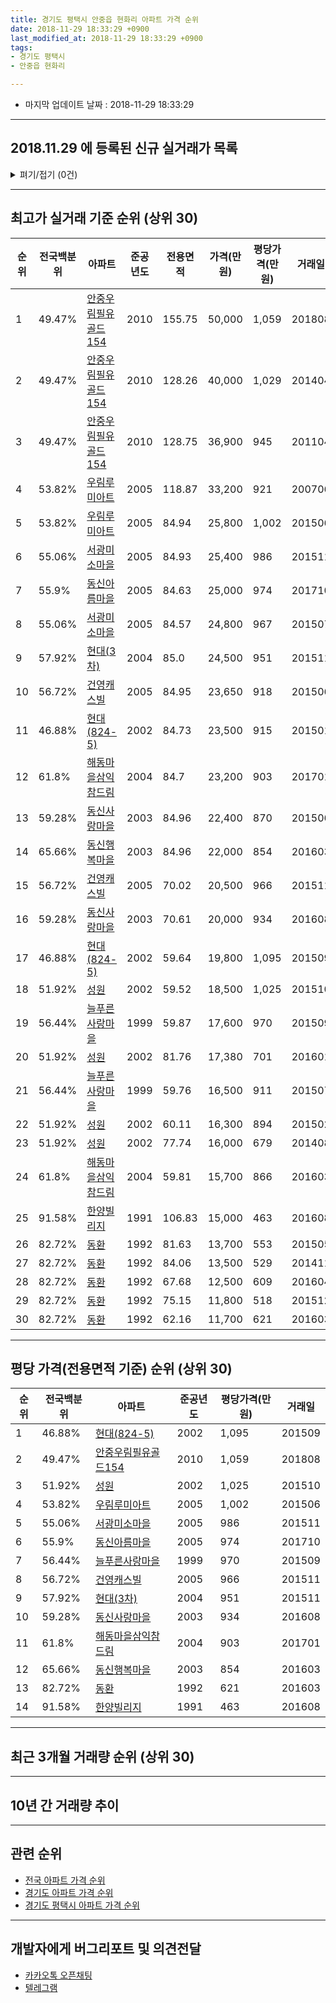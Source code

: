 ```yaml
---
title: 경기도 평택시 안중읍 현화리 아파트 가격 순위
date: 2018-11-29 18:33:29 +0900
last_modified_at: 2018-11-29 18:33:29 +0900
tags:
- 경기도 평택시
- 안중읍 현화리

---
```


* 마지막 업데이트 날짜 : 2018-11-29 18:33:29

---

## 2018.11.29 에 등록된 신규 실거래가 목록

<details>
<summary>펴기/접기 (0건)</summary>
<div markdown="1">

|아파트|준공년도|전용면적|가격(만원)|평당가격(만원)|거래일|전국백분위|
|---|---|---|---|---|---|---|
|없음|||||||


</div>
</details>

---

## 최고가 실거래 기준 순위 (상위 30)


|순위|전국백분위|아파트|준공년도|전용면적|가격(만원)|평당가격(만원)|거래일|
|---|---|---|---|---|---|---|---|
|1|49.47%|[안중우림필유골드154](https://search.naver.com/search.naver?query=%EA%B2%BD%EA%B8%B0%EB%8F%84+%ED%8F%89%ED%83%9D%EC%8B%9C+%EC%95%88%EC%A4%91%EC%9D%8D+%ED%98%84%ED%99%94%EB%A6%AC+%EC%95%88%EC%A4%91%EC%9A%B0%EB%A6%BC%ED%95%84%EC%9C%A0%EA%B3%A8%EB%93%9C154)|2010|155.75|50,000|1,059|201808|
|2|49.47%|[안중우림필유골드154](https://search.naver.com/search.naver?query=%EA%B2%BD%EA%B8%B0%EB%8F%84+%ED%8F%89%ED%83%9D%EC%8B%9C+%EC%95%88%EC%A4%91%EC%9D%8D+%ED%98%84%ED%99%94%EB%A6%AC+%EC%95%88%EC%A4%91%EC%9A%B0%EB%A6%BC%ED%95%84%EC%9C%A0%EA%B3%A8%EB%93%9C154)|2010|128.26|40,000|1,029|201404|
|3|49.47%|[안중우림필유골드154](https://search.naver.com/search.naver?query=%EA%B2%BD%EA%B8%B0%EB%8F%84+%ED%8F%89%ED%83%9D%EC%8B%9C+%EC%95%88%EC%A4%91%EC%9D%8D+%ED%98%84%ED%99%94%EB%A6%AC+%EC%95%88%EC%A4%91%EC%9A%B0%EB%A6%BC%ED%95%84%EC%9C%A0%EA%B3%A8%EB%93%9C154)|2010|128.75|36,900|945|201104|
|4|53.82%|[우림루미아트](https://search.naver.com/search.naver?query=%EA%B2%BD%EA%B8%B0%EB%8F%84+%ED%8F%89%ED%83%9D%EC%8B%9C+%EC%95%88%EC%A4%91%EC%9D%8D+%ED%98%84%ED%99%94%EB%A6%AC+%EC%9A%B0%EB%A6%BC%EB%A3%A8%EB%AF%B8%EC%95%84%ED%8A%B8)|2005|118.87|33,200|921|200706|
|5|53.82%|[우림루미아트](https://search.naver.com/search.naver?query=%EA%B2%BD%EA%B8%B0%EB%8F%84+%ED%8F%89%ED%83%9D%EC%8B%9C+%EC%95%88%EC%A4%91%EC%9D%8D+%ED%98%84%ED%99%94%EB%A6%AC+%EC%9A%B0%EB%A6%BC%EB%A3%A8%EB%AF%B8%EC%95%84%ED%8A%B8)|2005|84.94|25,800|1,002|201506|
|6|55.06%|[서광미소마을](https://search.naver.com/search.naver?query=%EA%B2%BD%EA%B8%B0%EB%8F%84+%ED%8F%89%ED%83%9D%EC%8B%9C+%EC%95%88%EC%A4%91%EC%9D%8D+%ED%98%84%ED%99%94%EB%A6%AC+%EC%84%9C%EA%B4%91%EB%AF%B8%EC%86%8C%EB%A7%88%EC%9D%84)|2005|84.93|25,400|986|201511|
|7|55.9%|[동신아름마을](https://search.naver.com/search.naver?query=%EA%B2%BD%EA%B8%B0%EB%8F%84+%ED%8F%89%ED%83%9D%EC%8B%9C+%EC%95%88%EC%A4%91%EC%9D%8D+%ED%98%84%ED%99%94%EB%A6%AC+%EB%8F%99%EC%8B%A0%EC%95%84%EB%A6%84%EB%A7%88%EC%9D%84)|2005|84.63|25,000|974|201710|
|8|55.06%|[서광미소마을](https://search.naver.com/search.naver?query=%EA%B2%BD%EA%B8%B0%EB%8F%84+%ED%8F%89%ED%83%9D%EC%8B%9C+%EC%95%88%EC%A4%91%EC%9D%8D+%ED%98%84%ED%99%94%EB%A6%AC+%EC%84%9C%EA%B4%91%EB%AF%B8%EC%86%8C%EB%A7%88%EC%9D%84)|2005|84.57|24,800|967|201507|
|9|57.92%|[현대(3차)](https://search.naver.com/search.naver?query=%EA%B2%BD%EA%B8%B0%EB%8F%84+%ED%8F%89%ED%83%9D%EC%8B%9C+%EC%95%88%EC%A4%91%EC%9D%8D+%ED%98%84%ED%99%94%EB%A6%AC+%ED%98%84%EB%8C%80%283%EC%B0%A8%29)|2004|85.0|24,500|951|201511|
|10|56.72%|[건영캐스빌](https://search.naver.com/search.naver?query=%EA%B2%BD%EA%B8%B0%EB%8F%84+%ED%8F%89%ED%83%9D%EC%8B%9C+%EC%95%88%EC%A4%91%EC%9D%8D+%ED%98%84%ED%99%94%EB%A6%AC+%EA%B1%B4%EC%98%81%EC%BA%90%EC%8A%A4%EB%B9%8C)|2005|84.95|23,650|918|201506|
|11|46.88%|[현대(824-5)](https://search.naver.com/search.naver?query=%EA%B2%BD%EA%B8%B0%EB%8F%84+%ED%8F%89%ED%83%9D%EC%8B%9C+%EC%95%88%EC%A4%91%EC%9D%8D+%ED%98%84%ED%99%94%EB%A6%AC+%ED%98%84%EB%8C%80%28824-5%29)|2002|84.73|23,500|915|201501|
|12|61.8%|[해동마을삼익참드림](https://search.naver.com/search.naver?query=%EA%B2%BD%EA%B8%B0%EB%8F%84+%ED%8F%89%ED%83%9D%EC%8B%9C+%EC%95%88%EC%A4%91%EC%9D%8D+%ED%98%84%ED%99%94%EB%A6%AC+%ED%95%B4%EB%8F%99%EB%A7%88%EC%9D%84%EC%82%BC%EC%9D%B5%EC%B0%B8%EB%93%9C%EB%A6%BC)|2004|84.7|23,200|903|201701|
|13|59.28%|[동신사랑마을](https://search.naver.com/search.naver?query=%EA%B2%BD%EA%B8%B0%EB%8F%84+%ED%8F%89%ED%83%9D%EC%8B%9C+%EC%95%88%EC%A4%91%EC%9D%8D+%ED%98%84%ED%99%94%EB%A6%AC+%EB%8F%99%EC%8B%A0%EC%82%AC%EB%9E%91%EB%A7%88%EC%9D%84)|2003|84.96|22,400|870|201506|
|14|65.66%|[동신행복마을](https://search.naver.com/search.naver?query=%EA%B2%BD%EA%B8%B0%EB%8F%84+%ED%8F%89%ED%83%9D%EC%8B%9C+%EC%95%88%EC%A4%91%EC%9D%8D+%ED%98%84%ED%99%94%EB%A6%AC+%EB%8F%99%EC%8B%A0%ED%96%89%EB%B3%B5%EB%A7%88%EC%9D%84)|2003|84.96|22,000|854|201603|
|15|56.72%|[건영캐스빌](https://search.naver.com/search.naver?query=%EA%B2%BD%EA%B8%B0%EB%8F%84+%ED%8F%89%ED%83%9D%EC%8B%9C+%EC%95%88%EC%A4%91%EC%9D%8D+%ED%98%84%ED%99%94%EB%A6%AC+%EA%B1%B4%EC%98%81%EC%BA%90%EC%8A%A4%EB%B9%8C)|2005|70.02|20,500|966|201511|
|16|59.28%|[동신사랑마을](https://search.naver.com/search.naver?query=%EA%B2%BD%EA%B8%B0%EB%8F%84+%ED%8F%89%ED%83%9D%EC%8B%9C+%EC%95%88%EC%A4%91%EC%9D%8D+%ED%98%84%ED%99%94%EB%A6%AC+%EB%8F%99%EC%8B%A0%EC%82%AC%EB%9E%91%EB%A7%88%EC%9D%84)|2003|70.61|20,000|934|201608|
|17|46.88%|[현대(824-5)](https://search.naver.com/search.naver?query=%EA%B2%BD%EA%B8%B0%EB%8F%84+%ED%8F%89%ED%83%9D%EC%8B%9C+%EC%95%88%EC%A4%91%EC%9D%8D+%ED%98%84%ED%99%94%EB%A6%AC+%ED%98%84%EB%8C%80%28824-5%29)|2002|59.64|19,800|1,095|201509|
|18|51.92%|[성원](https://search.naver.com/search.naver?query=%EA%B2%BD%EA%B8%B0%EB%8F%84+%ED%8F%89%ED%83%9D%EC%8B%9C+%EC%95%88%EC%A4%91%EC%9D%8D+%ED%98%84%ED%99%94%EB%A6%AC+%EC%84%B1%EC%9B%90)|2002|59.52|18,500|1,025|201510|
|19|56.44%|[늘푸른사랑마을](https://search.naver.com/search.naver?query=%EA%B2%BD%EA%B8%B0%EB%8F%84+%ED%8F%89%ED%83%9D%EC%8B%9C+%EC%95%88%EC%A4%91%EC%9D%8D+%ED%98%84%ED%99%94%EB%A6%AC+%EB%8A%98%ED%91%B8%EB%A5%B8%EC%82%AC%EB%9E%91%EB%A7%88%EC%9D%84)|1999|59.87|17,600|970|201509|
|20|51.92%|[성원](https://search.naver.com/search.naver?query=%EA%B2%BD%EA%B8%B0%EB%8F%84+%ED%8F%89%ED%83%9D%EC%8B%9C+%EC%95%88%EC%A4%91%EC%9D%8D+%ED%98%84%ED%99%94%EB%A6%AC+%EC%84%B1%EC%9B%90)|2002|81.76|17,380|701|201601|
|21|56.44%|[늘푸른사랑마을](https://search.naver.com/search.naver?query=%EA%B2%BD%EA%B8%B0%EB%8F%84+%ED%8F%89%ED%83%9D%EC%8B%9C+%EC%95%88%EC%A4%91%EC%9D%8D+%ED%98%84%ED%99%94%EB%A6%AC+%EB%8A%98%ED%91%B8%EB%A5%B8%EC%82%AC%EB%9E%91%EB%A7%88%EC%9D%84)|1999|59.76|16,500|911|201507|
|22|51.92%|[성원](https://search.naver.com/search.naver?query=%EA%B2%BD%EA%B8%B0%EB%8F%84+%ED%8F%89%ED%83%9D%EC%8B%9C+%EC%95%88%EC%A4%91%EC%9D%8D+%ED%98%84%ED%99%94%EB%A6%AC+%EC%84%B1%EC%9B%90)|2002|60.11|16,300|894|201502|
|23|51.92%|[성원](https://search.naver.com/search.naver?query=%EA%B2%BD%EA%B8%B0%EB%8F%84+%ED%8F%89%ED%83%9D%EC%8B%9C+%EC%95%88%EC%A4%91%EC%9D%8D+%ED%98%84%ED%99%94%EB%A6%AC+%EC%84%B1%EC%9B%90)|2002|77.74|16,000|679|201408|
|24|61.8%|[해동마을삼익참드림](https://search.naver.com/search.naver?query=%EA%B2%BD%EA%B8%B0%EB%8F%84+%ED%8F%89%ED%83%9D%EC%8B%9C+%EC%95%88%EC%A4%91%EC%9D%8D+%ED%98%84%ED%99%94%EB%A6%AC+%ED%95%B4%EB%8F%99%EB%A7%88%EC%9D%84%EC%82%BC%EC%9D%B5%EC%B0%B8%EB%93%9C%EB%A6%BC)|2004|59.81|15,700|866|201603|
|25|91.58%|[한양빌리지](https://search.naver.com/search.naver?query=%EA%B2%BD%EA%B8%B0%EB%8F%84+%ED%8F%89%ED%83%9D%EC%8B%9C+%EC%95%88%EC%A4%91%EC%9D%8D+%ED%98%84%ED%99%94%EB%A6%AC+%ED%95%9C%EC%96%91%EB%B9%8C%EB%A6%AC%EC%A7%80)|1991|106.83|15,000|463|201608|
|26|82.72%|[동환](https://search.naver.com/search.naver?query=%EA%B2%BD%EA%B8%B0%EB%8F%84+%ED%8F%89%ED%83%9D%EC%8B%9C+%EC%95%88%EC%A4%91%EC%9D%8D+%ED%98%84%ED%99%94%EB%A6%AC+%EB%8F%99%ED%99%98)|1992|81.63|13,700|553|201505|
|27|82.72%|[동환](https://search.naver.com/search.naver?query=%EA%B2%BD%EA%B8%B0%EB%8F%84+%ED%8F%89%ED%83%9D%EC%8B%9C+%EC%95%88%EC%A4%91%EC%9D%8D+%ED%98%84%ED%99%94%EB%A6%AC+%EB%8F%99%ED%99%98)|1992|84.06|13,500|529|201411|
|28|82.72%|[동환](https://search.naver.com/search.naver?query=%EA%B2%BD%EA%B8%B0%EB%8F%84+%ED%8F%89%ED%83%9D%EC%8B%9C+%EC%95%88%EC%A4%91%EC%9D%8D+%ED%98%84%ED%99%94%EB%A6%AC+%EB%8F%99%ED%99%98)|1992|67.68|12,500|609|201604|
|29|82.72%|[동환](https://search.naver.com/search.naver?query=%EA%B2%BD%EA%B8%B0%EB%8F%84+%ED%8F%89%ED%83%9D%EC%8B%9C+%EC%95%88%EC%A4%91%EC%9D%8D+%ED%98%84%ED%99%94%EB%A6%AC+%EB%8F%99%ED%99%98)|1992|75.15|11,800|518|201512|
|30|82.72%|[동환](https://search.naver.com/search.naver?query=%EA%B2%BD%EA%B8%B0%EB%8F%84+%ED%8F%89%ED%83%9D%EC%8B%9C+%EC%95%88%EC%A4%91%EC%9D%8D+%ED%98%84%ED%99%94%EB%A6%AC+%EB%8F%99%ED%99%98)|1992|62.16|11,700|621|201603|


---

## 평당 가격(전용면적 기준) 순위 (상위 30)


|순위|전국백분위|아파트|준공년도|평당가격(만원)|거래일|
|---|---|---|---|---|---|
|1|46.88%|[현대(824-5)](https://search.naver.com/search.naver?query=%EA%B2%BD%EA%B8%B0%EB%8F%84+%ED%8F%89%ED%83%9D%EC%8B%9C+%EC%95%88%EC%A4%91%EC%9D%8D+%ED%98%84%ED%99%94%EB%A6%AC+%ED%98%84%EB%8C%80%28824-5%29)|2002|1,095|201509|
|2|49.47%|[안중우림필유골드154](https://search.naver.com/search.naver?query=%EA%B2%BD%EA%B8%B0%EB%8F%84+%ED%8F%89%ED%83%9D%EC%8B%9C+%EC%95%88%EC%A4%91%EC%9D%8D+%ED%98%84%ED%99%94%EB%A6%AC+%EC%95%88%EC%A4%91%EC%9A%B0%EB%A6%BC%ED%95%84%EC%9C%A0%EA%B3%A8%EB%93%9C154)|2010|1,059|201808|
|3|51.92%|[성원](https://search.naver.com/search.naver?query=%EA%B2%BD%EA%B8%B0%EB%8F%84+%ED%8F%89%ED%83%9D%EC%8B%9C+%EC%95%88%EC%A4%91%EC%9D%8D+%ED%98%84%ED%99%94%EB%A6%AC+%EC%84%B1%EC%9B%90)|2002|1,025|201510|
|4|53.82%|[우림루미아트](https://search.naver.com/search.naver?query=%EA%B2%BD%EA%B8%B0%EB%8F%84+%ED%8F%89%ED%83%9D%EC%8B%9C+%EC%95%88%EC%A4%91%EC%9D%8D+%ED%98%84%ED%99%94%EB%A6%AC+%EC%9A%B0%EB%A6%BC%EB%A3%A8%EB%AF%B8%EC%95%84%ED%8A%B8)|2005|1,002|201506|
|5|55.06%|[서광미소마을](https://search.naver.com/search.naver?query=%EA%B2%BD%EA%B8%B0%EB%8F%84+%ED%8F%89%ED%83%9D%EC%8B%9C+%EC%95%88%EC%A4%91%EC%9D%8D+%ED%98%84%ED%99%94%EB%A6%AC+%EC%84%9C%EA%B4%91%EB%AF%B8%EC%86%8C%EB%A7%88%EC%9D%84)|2005|986|201511|
|6|55.9%|[동신아름마을](https://search.naver.com/search.naver?query=%EA%B2%BD%EA%B8%B0%EB%8F%84+%ED%8F%89%ED%83%9D%EC%8B%9C+%EC%95%88%EC%A4%91%EC%9D%8D+%ED%98%84%ED%99%94%EB%A6%AC+%EB%8F%99%EC%8B%A0%EC%95%84%EB%A6%84%EB%A7%88%EC%9D%84)|2005|974|201710|
|7|56.44%|[늘푸른사랑마을](https://search.naver.com/search.naver?query=%EA%B2%BD%EA%B8%B0%EB%8F%84+%ED%8F%89%ED%83%9D%EC%8B%9C+%EC%95%88%EC%A4%91%EC%9D%8D+%ED%98%84%ED%99%94%EB%A6%AC+%EB%8A%98%ED%91%B8%EB%A5%B8%EC%82%AC%EB%9E%91%EB%A7%88%EC%9D%84)|1999|970|201509|
|8|56.72%|[건영캐스빌](https://search.naver.com/search.naver?query=%EA%B2%BD%EA%B8%B0%EB%8F%84+%ED%8F%89%ED%83%9D%EC%8B%9C+%EC%95%88%EC%A4%91%EC%9D%8D+%ED%98%84%ED%99%94%EB%A6%AC+%EA%B1%B4%EC%98%81%EC%BA%90%EC%8A%A4%EB%B9%8C)|2005|966|201511|
|9|57.92%|[현대(3차)](https://search.naver.com/search.naver?query=%EA%B2%BD%EA%B8%B0%EB%8F%84+%ED%8F%89%ED%83%9D%EC%8B%9C+%EC%95%88%EC%A4%91%EC%9D%8D+%ED%98%84%ED%99%94%EB%A6%AC+%ED%98%84%EB%8C%80%283%EC%B0%A8%29)|2004|951|201511|
|10|59.28%|[동신사랑마을](https://search.naver.com/search.naver?query=%EA%B2%BD%EA%B8%B0%EB%8F%84+%ED%8F%89%ED%83%9D%EC%8B%9C+%EC%95%88%EC%A4%91%EC%9D%8D+%ED%98%84%ED%99%94%EB%A6%AC+%EB%8F%99%EC%8B%A0%EC%82%AC%EB%9E%91%EB%A7%88%EC%9D%84)|2003|934|201608|
|11|61.8%|[해동마을삼익참드림](https://search.naver.com/search.naver?query=%EA%B2%BD%EA%B8%B0%EB%8F%84+%ED%8F%89%ED%83%9D%EC%8B%9C+%EC%95%88%EC%A4%91%EC%9D%8D+%ED%98%84%ED%99%94%EB%A6%AC+%ED%95%B4%EB%8F%99%EB%A7%88%EC%9D%84%EC%82%BC%EC%9D%B5%EC%B0%B8%EB%93%9C%EB%A6%BC)|2004|903|201701|
|12|65.66%|[동신행복마을](https://search.naver.com/search.naver?query=%EA%B2%BD%EA%B8%B0%EB%8F%84+%ED%8F%89%ED%83%9D%EC%8B%9C+%EC%95%88%EC%A4%91%EC%9D%8D+%ED%98%84%ED%99%94%EB%A6%AC+%EB%8F%99%EC%8B%A0%ED%96%89%EB%B3%B5%EB%A7%88%EC%9D%84)|2003|854|201603|
|13|82.72%|[동환](https://search.naver.com/search.naver?query=%EA%B2%BD%EA%B8%B0%EB%8F%84+%ED%8F%89%ED%83%9D%EC%8B%9C+%EC%95%88%EC%A4%91%EC%9D%8D+%ED%98%84%ED%99%94%EB%A6%AC+%EB%8F%99%ED%99%98)|1992|621|201603|
|14|91.58%|[한양빌리지](https://search.naver.com/search.naver?query=%EA%B2%BD%EA%B8%B0%EB%8F%84+%ED%8F%89%ED%83%9D%EC%8B%9C+%EC%95%88%EC%A4%91%EC%9D%8D+%ED%98%84%ED%99%94%EB%A6%AC+%ED%95%9C%EC%96%91%EB%B9%8C%EB%A6%AC%EC%A7%80)|1991|463|201608|


---

## 최근 3개월 거래량 순위 (상위 30)


<div style="width:100%;">
    <canvas id="deal_count_ranking" height="250"></canvas>
</div>


<script>
new Chart(document.getElementById("deal_count_ranking"), {
    type: 'horizontalBar',
    data: {
        labels: ['늘푸른사랑마을', '현대(3차)', '우림루미아트', '서광미소마을', '동신아름마을', '건영캐스빌', '동신사랑마을', '성원', '현대(824-5)', '동신행복마을', '동환', '해동마을삼익참드림', '안중우림필유골드154'],
        datasets: [{
            label: '실거래 수',
            data: [11, 7, 6, 5, 5, 4, 3, 3, 2, 2, 2, 1, 1],
            borderColor: "rgba(255, 0, 128, 1)",
            backgroundColor: "rgba(255, 0, 128, 0.5)",
            fill: false,
        }]
    },
    options: {
        responsive: true,
        title: {
            display: true,
            text: '최근 3개월 거래량 순위'
        },
        tooltips: {
            mode: 'index',
            intersect: false,
            callbacks: {
                title: function(tooltipItems, data) {
                    return "실거래 수:";
                },
                label: function(tooltipItem, data) {
                    return data.labels[tooltipItem.index] + ": " + tooltipItem.xLabel;
                }
            }
        },
        hover: {
            mode: 'nearest',
            intersect: true
        },
        scales: {
            xAxes: [{
                display: true,
                scaleLabel: {
                    display: true,
                    labelString: '실거래 수'
                },
                ticks: {
                    suggestedMin: 0,
                }
            }],
            yAxes: [{
                display: true,
                ticks: {
                    autoSkip: false,
                    callback: function(value, index, values) {
                        if (value.length > 15)
                            return value.substr(0, 13) + "...";
                        else
                            return value;
                    }
                },
                scaleLabel: {
                    display: false,
                }
            }]
        }
    }
});

</script>


---

## 10년 간 거래량 추이


<div style="width:100%;">
    <canvas id="deal_progress" height="250"></canvas>
</div>

<script>
new Chart(document.getElementById("deal_progress"), {
    type: 'line',
    data: {
        labels: ['200811','200812','200901','200902','200903','200904','200905','200906','200907','200908','200909','200910','200911','200912','201001','201002','201003','201004','201005','201006','201007','201008','201009','201010','201011','201012','201101','201102','201103','201104','201105','201106','201107','201108','201109','201110','201111','201112','201201','201202','201203','201204','201205','201206','201207','201208','201209','201210','201211','201212','201301','201302','201303','201304','201305','201306','201307','201308','201309','201310','201311','201312','201401','201402','201403','201404','201405','201406','201407','201408','201409','201410','201411','201412','201501','201502','201503','201504','201505','201506','201507','201508','201509','201510','201511','201512','201601','201602','201603','201604','201605','201606','201607','201608','201609','201610','201611','201612','201701','201702','201703','201704','201705','201706','201707','201708','201709','201710','201711','201712','201801','201802','201803','201804','201805','201806','201807','201808','201809','201810','201811'],
        datasets: [{
            label: '실거래 수',
            pointRadius: 1,
            data: [10, 13, 18, 41, 38, 63, 54, 52, 40, 65, 58, 40, 30, 43, 55, 47, 45, 52, 29, 38, 37, 46, 28, 53, 51, 48, 56, 64, 84, 64, 40, 38, 43, 33, 60, 55, 43, 27, 27, 40, 49, 30, 31, 28, 24, 23, 27, 40, 44, 29, 16, 28, 48, 47, 30, 34, 28, 27, 46, 55, 40, 31, 41, 40, 51, 43, 36, 40, 35, 28, 53, 53, 38, 33, 39, 33, 47, 42, 28, 39, 29, 26, 24, 33, 30, 17, 24, 18, 37, 18, 19, 22, 32, 33, 37, 41, 32, 19, 23, 28, 28, 24, 31, 40, 37, 32, 30, 30, 26, 34, 20, 16, 35, 30, 38, 40, 28, 33, 18, 28, 6],
            borderColor: "rgba(255, 201, 14, 1)",
            backgroundColor: "rgba(255, 201, 14, 0.5)",
            fill: true,
        }]
    },
    options: {
        responsive: true,
        title: {
            display: true,
            text: '10년간 거래량 추이'
        },
        tooltips: {
            mode: 'index',
            intersect: false,
        },
        hover: {
            mode: 'nearest',
            intersect: true
        },
        scales: {
            xAxes: [{
                display: true,
                scaleLabel: {
                    display: true,
                    labelString: '년/월'
                }
            }],
            yAxes: [{
                display: true,
                ticks: {
                    suggestedMin: 0,
                },
                scaleLabel: {
                    display: true,
                    labelString: '실거래 수'
                }
            }]
        }
    }
});

</script>


---

## 관련 순위

- [전국 아파트 가격 순위](https://inasie.github.io/apt-ranking/전국)
- [경기도 아파트 가격 순위](https://inasie.github.io/apt-ranking/경기도)
- [경기도 평택시 아파트 가격 순위](https://inasie.github.io/apt-ranking/경기도-평택시)


---

## 개발자에게 버그리포트 및 의견전달

- [카카오톡 오픈채팅](https://open.kakao.com/o/gLJUAP4)
- [텔레그램](https://t.me/inasie)

